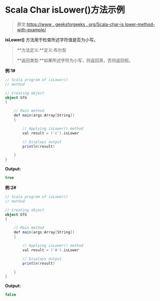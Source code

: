 # Scala Char isLower()方法示例

> 原文:[https://www . geeksforgeeks . org/Scala-char-is lower-method-with-example/](https://www.geeksforgeeks.org/scala-char-islower-method-with-example/)

**isLower()** 方法用于检查所述字符值是否为小写。

> **方法定义:**定义:布尔型
> 
> **返回类型:**如果所述字符为小写，则返回真，否则返回假。

**例:1#**

```scala
// Scala program of isLower()
// method

// Creating object
object GfG
{ 

    // Main method
    def main(args:Array[String])
    {

        // Applying isLower() method 
        val result = ('c').isLower

        // Displays output
        println(result)

    }
} 
```

**Output:**

```scala
true

```

**例:2#**

```scala
// Scala program of isLower()
// method

// Creating object
object GfG
{ 

    // Main method
    def main(args:Array[String])
    {

        // Applying isLower() method
        val result = ('A').isLower

        // Displays output
        println(result)

    }
} 
```

**Output:**

```scala
false

```